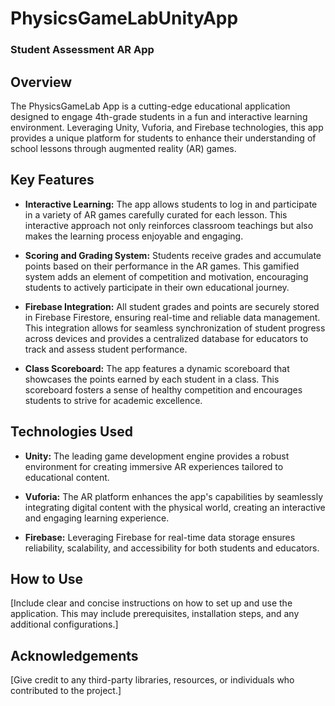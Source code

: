# PhysicsGameLabUnityApp
### Student Assessment AR App

## Overview

The PhysicsGameLab App is a cutting-edge educational application designed to engage 4th-grade students in a fun and interactive learning environment. Leveraging Unity, Vuforia, and Firebase technologies, this app provides a unique platform for students to enhance their understanding of school lessons through augmented reality (AR) games.

## Key Features

- **Interactive Learning:** The app allows students to log in and participate in a variety of AR games carefully curated for each lesson. This interactive approach not only reinforces classroom teachings but also makes the learning process enjoyable and engaging.

- **Scoring and Grading System:** Students receive grades and accumulate points based on their performance in the AR games. This gamified system adds an element of competition and motivation, encouraging students to actively participate in their own educational journey.

- **Firebase Integration:** All student grades and points are securely stored in Firebase Firestore, ensuring real-time and reliable data management. This integration allows for seamless synchronization of student progress across devices and provides a centralized database for educators to track and assess student performance.

- **Class Scoreboard:** The app features a dynamic scoreboard that showcases the points earned by each student in a class. This scoreboard fosters a sense of healthy competition and encourages students to strive for academic excellence.

## Technologies Used

- **Unity:** The leading game development engine provides a robust environment for creating immersive AR experiences tailored to educational content.

- **Vuforia:** The AR platform enhances the app's capabilities by seamlessly integrating digital content with the physical world, creating an interactive and engaging learning experience.

- **Firebase:** Leveraging Firebase for real-time data storage ensures reliability, scalability, and accessibility for both students and educators.

## How to Use

[Include clear and concise instructions on how to set up and use the application. This may include prerequisites, installation steps, and any additional configurations.]

## Acknowledgements

[Give credit to any third-party libraries, resources, or individuals who contributed to the project.]
